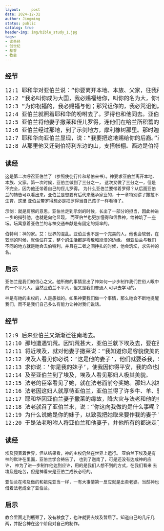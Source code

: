 ```yaml
---
layout:     post
date: 2024-12-31
author: Jingming
status: public
catalog: true
header-img: img/bible_study_1.jpg
tags:
- 读圣经
- 创世纪
- 基督
- 教会
---
```


## 经节
<pre style="font-size: 18px;">
12:1 耶和华对亚伯兰说：“你要离开本地、本族、父家，往我所要指示你的地去。”
12:2 “我必叫你成为大国，我必赐福给你，叫你的名为大，你也要叫别人得福。”
12:3 “为你祝福的，我必赐福与他；那咒诅你的，我必咒诅他。地上的万族都要因你得福。”
12:4 亚伯兰就照着耶和华的吩咐去了。罗得也和他同去。亚伯兰出哈兰的时候，年七十五岁。
12:5 亚伯兰将他妻子撒莱和侄儿罗得，连他们在哈兰所积蓄的财物、所得的人口，都带往迦南地去。他们就到了迦南地。
12:6 亚伯兰经过那地，到了示剑地方，摩利橡树那里。那时迦南人住在那地。
12:7 耶和华向亚伯兰显现，说：“我要把这地赐给你的后裔。”亚伯兰就在那里为向他显现的耶和华筑了一座坛。
12:8 从那里他又迁到伯特利东边的山，支搭帐棚。西边是伯特利，东边是艾。他在那里又为耶和华筑了一座坛，求告耶和华的名。
</pre>

## 读经

这是第二次呼召亚伯兰了（参照使徒行传和希伯来书）。神要求亚伯兰离开本地、本族、父家。第一次时候，亚伯兰做到了三分之一，
这次又做了三分之一，但是不完全，因为他还带着自己的侄儿罗得。
为什么亚伯兰要带着罗得？从后面亚伯兰的祷告可以看出来，亚伯兰是想要有后代来继承家业的，十一章特别讲了撒拉不生育，这里
亚伯兰带罗得想必是把罗得当自己孩子一样看待了。

示剑：就是肩膀的意思。亚伯兰走到示剑的时候，长出了一部分的担当，因此神进一步的指引他，也就是向他显现。
而亚伯兰也更加懂得和信靠神，给神筑了一座坛。坛寓意着亚伯兰的与神交通奉献是有固定的频率的。

伯特利：神的家。艾：世界的混乱。亚伯兰也不是一个完美的人，他也会软弱，在软弱的时候，就像住在艾，整个的生活都是零散和崩溃的边缘。
但亚伯兰与我们不同的地方就是祂会去伯特利，并且在二者之间挣扎的时候，他会筑坛，求告神的名。

## 启示

亚伯兰是我们的信心之父。他所做的事情显出了神如何一步步制作我们世俗人眼中的一个平凡人。当然亚伯兰不平凡，但又是我们普通人
可以去学习的。

神是有祂的主权的，人是愚拙的。如果神要我们做一个事情，那么祂会不断地提醒我们，而不是我们自己多么有能力让神对我们说话。

## 经节
<pre style="font-size: 18px;">
12:9 后来亚伯兰又渐渐迁往南地去。
12:10 那地遭遇饥荒。因饥荒甚大，亚伯兰就下埃及去，要在那里暂居。
12:11 将近埃及，就对他妻子撒莱说：“我知道你是容貌俊美的妇人。
12:12 埃及人看见你必说：‘这是他的妻子’，他们就要杀我，却叫你存活。
12:13 求你说：‘你是我的妹子’，使我因你得平安，我的命也因你存活。”
12:14 及至亚伯兰到了埃及，埃及人看见那妇人极其美貌。
12:15 法老的臣宰看见了她，就在法老面前夸奖她。那妇人就被带进法老的宫去。
12:16 法老因这妇人就厚待亚伯兰，亚伯兰得了许多牛、羊、骆驼、公驴、母驴、仆婢。
12:17 耶和华因亚伯兰妻子撒莱的缘故，降大灾与法老和他的全家。
12:18 法老就召了亚伯兰来，说：“你这向我做的是什么事呢？为什么没有告诉我她是你的妻子？
12:19 为什么说她是你的妹子，以致我把她取来要作我的妻子？现在你的妻子在这里，可以带她走吧！”
12:20 于是法老吩咐人将亚伯兰和他妻子，并他所有的都送走了。
</pre>

## 读经

埃及预表着世界，但从结果看，神的主权仍然在世界上运行。 亚伯兰下埃及是有神的默许在里面，亚伯兰学会祷告了，
也到了迦南了，可是还没有达成神的应许， 神为了进一步制作他达到应许，用的是我们人想不到的方式，在我们看来
去埃及是吃苦，但是神看来是亚伯兰成长必经的。

亚伯兰在埃及做的和祖先亚当一样，一有大事情第一反应就是出卖老婆。当然神也借着法老成全了亚伯兰。

## 启示

教会里面走到瓶颈了，没有粮食了，也许就要去埃及暂居了。知道自己的几斤几两，并配合神在这个阶段对自己的制作。